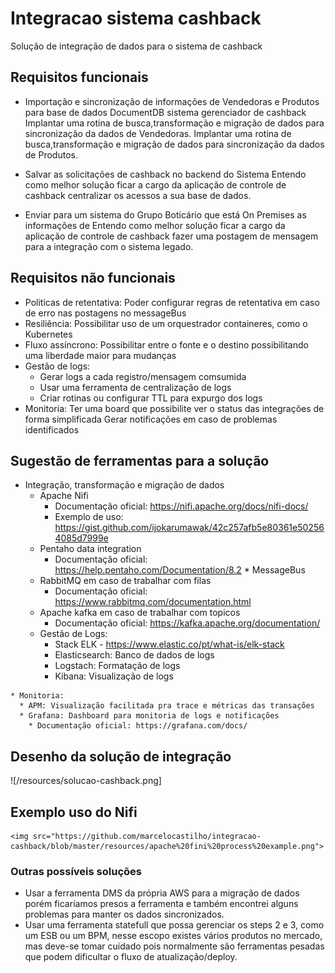 # Integracao sistema cashback
Solução de integração de dados para o sistema de cashback

## Requisitos funcionais
	
* Importação e sincronização de informações de Vendedoras e Produtos para base de dados DocumentDB sistema gerenciador de cashback
	Implantar uma rotina de busca,transformação e migração de dados para sincronização da dados de Vendedoras.
	Implantar uma rotina de busca,transformação e migração de dados para sincronização da dados de Produtos.
	
* Salvar as solicitações de cashback no backend do Sistema 
	Entendo como melhor solução ficar a cargo da aplicação de controle de cashback centralizar os acessos a sua base de dados.

* Enviar para um sistema do Grupo Boticário que está On Premises as informações de 
	Entendo como melhor solução ficar a cargo da aplicação de controle de cashback fazer uma postagem de mensagem para a integração com o sistema legado.

## Requisitos não funcionais
* Politicas de retentativa: Poder configurar regras de retentativa em caso de erro nas postagens no messageBus
* Resiliência: Possibilitar uso de um orquestrador containeres, como o Kubernetes
* Fluxo assíncrono: Possibilitar entre o fonte e o destino possibilitando uma liberdade maior para mudanças
* Gestão de logs: 
    * Gerar logs a cada registro/mensagem comsumida
    * Usar uma ferramenta de centralização de logs
    * Criar rotinas ou configurar TTL para expurgo dos logs
* Monitoria: Ter uma board que possibilite ver o status das integrações de forma simplificada
		Gerar notificações em caso de problemas identificados

## Sugestão de ferramentas para a solução	
   * Integração, transformação e migração de dados
       * Apache Nifi
         * Documentação oficial: https://nifi.apache.org/docs/nifi-docs/
         * Exemplo de uso: https://gist.github.com/ijokarumawak/42c257afb5e80361e502564085d7999e
       * Pentaho data integration
         * Documentação oficial: https://help.pentaho.com/Documentation/8.2
    * MessageBus
       * RabbitMQ em caso de trabalhar com filas
         * Documentação oficial: https://www.rabbitmq.com/documentation.html
       * Apache kafka em caso de trabalhar com topicos
            * Documentação oficial: https://kafka.apache.org/documentation/
     * Gestão de Logs:
       * Stack ELK - https://www.elastic.co/pt/what-is/elk-stack
       * Elasticsearch: Banco de dados de logs
       * Logstach: Formatação de logs
       * Kibana: Visualização de logs
     			
    * Monitoria:
      * APM: Visualização facilitada pra trace e métricas das transações        
      * Grafana: Dashboard para monitoria de logs e notificações
        * Documentação oficial: https://grafana.com/docs/

## Desenho da solução de integração	
![/resources/solucao-cashback.png]

## Exemplo uso do Nifi
	<img src="https://github.com/marcelocastilho/integracao-cashback/blob/master/resources/apache%20fini%20process%20example.png">

### Outras possíveis soluções
   * Usar a ferramenta DMS da própria AWS para a migração de dados
porém ficaríamos presos a ferramenta e também encontrei
alguns problemas para manter os dados sincronizados.
   * Usar uma ferramenta statefull que possa gerenciar os steps 2 e 3, como um ESB ou um BPM, nesse escopo existes vários produtos no mercado, mas deve-se tomar cuidado pois normalmente são ferramentas pesadas que podem dificultar o fluxo de atualização/deploy.
